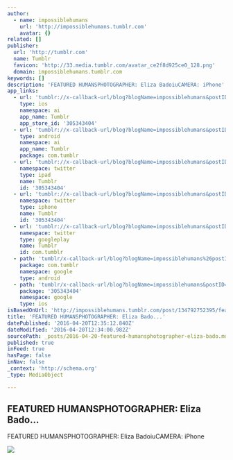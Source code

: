 ```yaml
---
author:
  - name: impossiblehumans
    url: 'http://impossiblehumans.tumblr.com'
    avatar: {}
related: []
publisher:
  url: 'http://tumblr.com'
  name: Tumblr
  favicon: 'http://33.media.tumblr.com/avatar_ce2f8d925ce0_128.png'
  domain: impossiblehumans.tumblr.com
keywords: []
description: 'FEATURED HUMANSPHOTOGRAPHER: Eliza BadoiuCAMERA: iPhone'
app_links:
  - url: 'tumblr://x-callback-url/blog?blogName=impossiblehumans&postID=134792752395'
    type: ios
    namespace: ai
    app_name: Tumblr
    app_store_id: '305343404'
  - url: 'tumblr://x-callback-url/blog?blogName=impossiblehumans&postID=134792752395'
    type: android
    namespace: ai
    app_name: Tumblr
    package: com.tumblr
  - url: 'tumblr://x-callback-url/blog?blogName=impossiblehumans&postID=134792752395&referrer=twitter-cards'
    namespace: twitter
    type: ipad
    name: Tumblr
    id: '305343404'
  - url: 'tumblr://x-callback-url/blog?blogName=impossiblehumans&postID=134792752395&referrer=twitter-cards'
    namespace: twitter
    type: iphone
    name: Tumblr
    id: '305343404'
  - url: 'tumblr://x-callback-url/blog?blogName=impossiblehumans&postID=134792752395&referrer=twitter-cards'
    namespace: twitter
    type: googleplay
    name: Tumblr
    id: com.tumblr
  - path: 'tumblr/x-callback-url/blog?blogName=impossiblehumans%26postID=134792752395'
    package: com.tumblr
    namespace: google
    type: android
  - path: 'tumblr/x-callback-url/blog?blogName=impossiblehumans&postID=134792752395'
    package: '305343404'
    namespace: google
    type: ios
isBasedOnUrl: 'http://impossiblehumans.tumblr.com/post/134792752395/featured-humans-photographer-eliza-badoiu'
title: 'FEATURED HUMANSPHOTOGRAPHER: Eliza Bado...'
datePublished: '2016-04-20T12:35:12.840Z'
dateModified: '2016-04-20T12:34:00.982Z'
sourcePath: _posts/2016-04-20-featured-humansphotographer-eliza-bado.md
published: true
inFeed: true
hasPage: false
inNav: false
_context: 'http://schema.org'
_type: MediaObject

---
```

<article style=""><h1>FEATURED HUMANSPHOTOGRAPHER: Eliza Bado...</h1><p>FEATURED HUMANSPHOTOGRAPHER: Eliza BadoiuCAMERA: iPhone</p><img src="http://41.media.tumblr.com/b17e2e9afdbbbb92a6f35d86608e279c/tumblr_nz1o05rVSh1uf13h7o1_1280.jpg" /></article>